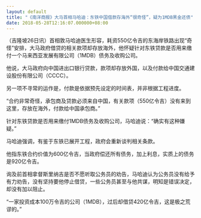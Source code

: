 ```yaml
---
layout: default
title: "《南洋商报》大马首相马哈迪：东铁中国借款存海外“很奇怪”，疑为1MDB黑金还债"
date: 2018-05-28T12:16:07.000000+08:00
---
```


（吉隆坡26日讯）首相敦马哈迪医生形容，耗资550亿令吉的东海岸铁路出现“奇怪”安排，大马政府借贷的相关款项却存放海外，他怀疑针对东铁贷款是否用来缴付一个马来西亚发展有限公司（1MDB）债务及收购公司。

他说，大马政府向中国进出口银行贷款，款项却存放外国，以及付款给中国交通建设股份有限公司（CCCC）。

另一项不寻常的运作是，付款是依据预先设定的时间表，并非根据工程进度。

“合约非常奇怪，承包商及贷款必须来自中国，有关款项（550亿令吉）没有来到这里，存放在海外，付款给中国承包商。”

针对东铁贷款是否用来缴付1MDB债务及收购公司，马哈迪说：“确实有这种嫌疑。”

马哈迪强调，有鉴于东铁已展开工程，政府会重新谈判相关条款。

他指东铁合约价值为600亿令吉，当政府偿还所有债务，加上利息，实质上的债务是920亿令吉。

询及前首相拿督斯里纳吉是否不愿听取公务员的劝告，马哈迪认为公务员没有给予有力劝告，没有坚持要他停止借贷，一些公务员甚至与他共谋，明知是错误决定，却没有加以阻止。

“一家投资成本100万令吉的公司（1MDB），过后却借贷420亿令吉，这是极之荒谬的。” 

